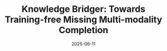 ---
title: "Knowledge Bridger: Towards Training-free Missing Multi-modality Completion"
authors: '<b>Guanzhou Ke</b>, Shengfeng He, Xiao-Li Wang, Bo Wang, Guoqing Chao, Yuanyang Zhang, Xie Yi and HeXing Su'
date: 2025-06-11
year: 2025
pubinfo: 'IEEE/CVF Conference on Computer Vision and Pattern Recognition (CVPR), 2025'
arch: https://guanzhouk.top/images/2025/cvpr25-kb1.jpg
banner: https://guanzhouk.top/images/2025/cvpr_2025_logo.jpg
code: 
pdf: 
rank: "CCF A"
---